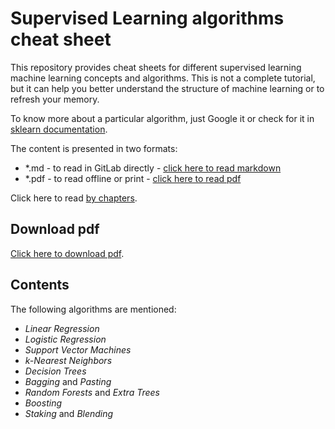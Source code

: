 # Supervised Learning algorithms cheat sheet

This repository provides cheat sheets for different supervised learning machine learning concepts and algorithms.
This is not a complete tutorial, but it can help you better understand the structure of machine learning or to refresh your memory.

To know more about a particular algorithm, just Google it or check for it in [sklearn documentation](https://scikit-learn.org/stable/).

The content is presented in two formats:
- *.md  - to read in GitLab directly - [click here to read markdown](https://gitlab.com/Winston-90/supervised_algorithms/-/blob/main/Supervised%20Learning%20Algorithms.md)
- *.pdf - to read offline or print - [click here to read pdf](https://gitlab.com/Winston-90/supervised_algorithms/-/blob/main/Supervised%20Learning%20Algorithms.pdf)

Click here to read [by chapters](https://gitlab.com/Winston-90/supervised_algorithms/-/tree/main/chapters).

## Download pdf

[Click here to download pdf](https://gitlab.com/Winston-90/supervised_algorithms/-/raw/main/Supervised%20Learning%20Algorithms.pdf?inline=false).

## Contents

The following algorithms are mentioned:

- *Linear Regression*
- *Logistic Regression*
- *Support Vector Machines*
- *k-Nearest Neighbors*
- *Decision Trees*
- *Bagging* and *Pasting*
- *Random Forests* and *Extra Trees*
- *Boosting*
- *Staking* and *Blending*
